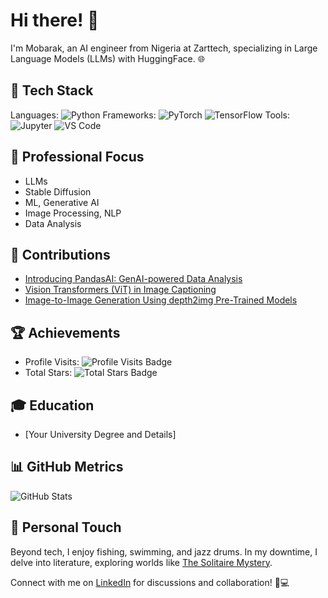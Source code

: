 # Hi there! 👋

I'm Mobarak, an AI engineer from Nigeria at Zarttech, specializing in Large Language Models (LLMs) with HuggingFace. 🌐

## 🔧 Tech Stack
Languages: ![Python](https://img.shields.io/badge/-Python-3776AB?style=flat-square&logo=python&logoColor=white)
Frameworks: ![PyTorch](https://img.shields.io/badge/-PyTorch-EE4C2C?style=flat-square&logo=pytorch&logoColor=white) ![TensorFlow](https://img.shields.io/badge/-TensorFlow-FF6F00?style=flat-square&logo=tensorflow&logoColor=white)
Tools: ![Jupyter](https://img.shields.io/badge/-Jupyter-F37626?style=flat-square&logo=jupyter&logoColor=white) ![VS Code](https://img.shields.io/badge/-VS%20Code-007ACC?style=flat-square&logo=visual-studio-code&logoColor=white)

## 🚀 Professional Focus
- LLMs
- Stable Diffusion
- ML, Generative AI
- Image Processing, NLP
- Data Analysis

## 📝 Contributions
- [Introducing PandasAI: GenAI-powered Data Analysis](https://www.analyticsvidhya.com/blog/2023/07/pandasai-a-genai-powered-data-analysis-library/)
- [Vision Transformers (ViT) in Image Captioning](https://www.analyticsvidhya.com/blog/2023/06/vision-transformers/)
- [Image-to-Image Generation Using depth2img Pre-Trained Models](https://www.analyticsvidhya.com/blog/2023/05/image-to-image-generation-using-depth2img-pre-trained-models/)

## 🏆 Achievements
- Profile Visits: ![Profile Visits Badge](https://badges.pufler.dev/visits/inuwamobarak/inuwamobarak?color=black&logo=github)
- Total Stars: ![Total Stars Badge](https://badges.pufler.dev/stars/inuwamobarak/inuwamobarak?color=black&logo=github)

## 🎓 Education
- [Your University Degree and Details]

## 📊 GitHub Metrics
![GitHub Stats](https://github-readme-stats.vercel.app/api?username=inuwamobarak&show_icons=true&count_private=true&hide=prs,issues,contribs&theme=dark)

## 🌟 Personal Touch 
Beyond tech, I enjoy fishing, swimming, and jazz drums. In my downtime, I delve into literature, exploring worlds like [The Solitaire Mystery](https://en.wikipedia.org/wiki/The_Solitaire_Mystery).

Connect with me on [LinkedIn](https://www.linkedin.com/in/inuwamobarak/) for discussions and collaboration! 👥💻

